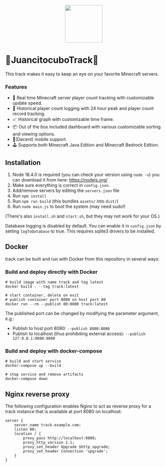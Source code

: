 <p align="center">
	<img width="120" height="120" src="https://www.juancitocubo.tk/images/logo.png">
</p>

# 📡JuancitocuboTrack📡
This track makes it easy to keep an eye on your favorite Minecraft servers.

### Features
- 🚀 Real time Minecraft server player count tracking with customizable update speed.
- 📝 Historical player count logging with 24 hour peak and player count record tracking.
- 📈 Historical graph with customizable time frame.
- 📦 Out of the box included dashboard with various customizable sorting and viewing options.
- 📱(Decent) mobile support.
- 🕹 Supports both Minecraft Java Edition and Minecraft Bedrock Edition.

## Installation
1. Node 18.4.0 is required (you can check your version using `node -v`) you can download it from here: https://nodejs.org/
2. Make sure everything is correct in ```config.json```.
3. Add/remove servers by editing the ```servers.json``` file
4. Run ```npm install```
5. Run ```npm run build``` (this bundles `assets/` into `dist/`)
6. Run ```node main.js``` to boot the system (may need sudo!)

(There's also ```install.sh``` and ```start.sh```, but they may not work for your OS.)

Database logging is disabled by default. You can enable it in ```config.json``` by setting ```logToDatabase``` to true.
This requires sqlite3 drivers to be installed.

## Docker
track can be built and run with Docker from this repository in several ways:

### Build and deploy directly with Docker
```
# build image with name track and tag latest
docker build . --tag track:latest

# start container, delete on exit
# publish container port 8080 on host port 80
docker run --rm --publish 80:8080 track:latest
```

The published port can be changed by modifying the parameter argument, e.g.:  
* Publish to host port 8080: `--publish 8080:8080`  
* Publish to localhost (thus prohibiting external access): `--publish 127.0.0.1:8080:8080`

### Build and deploy with docker-compose
```
# build and start service
docker-compose up --build

# stop service and remove artifacts
docker-compose down
```

## Nginx reverse proxy
The following configuration enables Nginx to act as reverse proxy for a track instance that is available at port 8080 on localhost:
```
server {
    server_name track.example.com;
    listen 80;
    location / {
        proxy_pass http://localhost:8080;
        proxy_http_version 1.1;
        proxy_set_header Upgrade $http_upgrade;
        proxy_set_header Connection 'upgrade';
    }
}
```